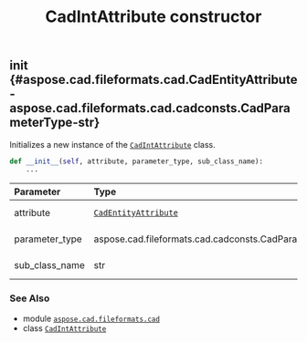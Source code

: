 ﻿---
title: CadIntAttribute constructor
second_title: Aspose.CAD for Python via .NET API References
description: 
type: docs
weight: 10
url: /python-net/aspose.cad.fileformats.cad/cadintattribute/__init__/
is_root: false
---

## __init__ {#aspose.cad.fileformats.cad.CadEntityAttribute-aspose.cad.fileformats.cad.cadconsts.CadParameterType-str}

Initializes a new instance of the [`CadIntAttribute`](/cad/python-net/aspose.cad.fileformats.cad/cadintattribute) class.



```python
def __init__(self, attribute, parameter_type, sub_class_name):
    ...
```


| Parameter | Type | Description |
| :- | :- | :- |
| attribute | [`CadEntityAttribute`](/cad/python-net/aspose.cad.fileformats.cad/cadentityattribute) | Property attribute. |
| parameter_type | aspose.cad.fileformats.cad.cadconsts.CadParameterType | Parameter type. |
| sub_class_name | str | Subclass name. |



### See Also
* module [`aspose.cad.fileformats.cad`](../../)
* class [`CadIntAttribute`](/cad/python-net/aspose.cad.fileformats.cad/cadintattribute)
